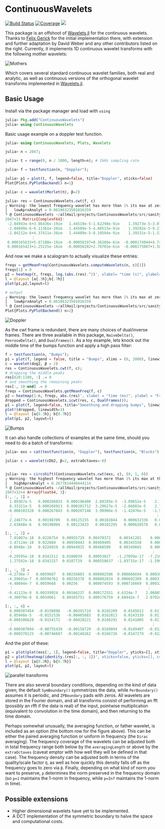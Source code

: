 # ContinuousWavelets

[![Build Status](https://travis-ci.com/dsweber2/ContinuousWavelets.jl.svg?branch=master)](https://travis-ci.com/dsweber2/ContinuousWavelets.jl)
[![Coverage](https://codecov.io/gh/dsweber2/ContinuousWavelets.jl/branch/master/graph/badge.svg)](https://codecov.io/gh/dsweber2/ContinuousWavelets.jl)
[![](https://img.shields.io/badge/docs-dev-blue.svg)](https://dsweber2.github.io/ContinuousWavelets.jl/dev/)

This package is an offshoot of [Wavelets.jl](https://github.com/JuliaDSP/Wavelets.jl) for the continuous wavelets.
Thanks to [Felix Gerick](https://github.com/fgerick) for the initial implementation there, with extension and further adaptation by David Weber and any other contributors listed on the right.
Currently, it implements 1D continuous wavelet transforms with the following mother wavelets:

![Mothers](docs/mothers.svg)

Which covers several standard continuous wavelet families, both real and analytic, as well as continuous versions of the orthogonal wavelet transforms implemented in [Wavelets.jl](https://github.com/JuliaDSP/Wavelets.jl).

## Basic Usage

Install via the package manager and load with `using`

```julia
julia> Pkg.add("ContinuousWavelets")
julia> using ContinuousWavelets
```

Basic usage example on a doppler test function.

```julia
julia> using ContinuousWavelets, Plots, Wavelets

julia> n = 2047;

julia> t = range(0, n / 1000, length=n); # 1kHz sampling rate

julia> f = testfunction(n, "Doppler");

julia> p1 = plot(t, f, legend=false, title="Doppler", xticks=false)
Plot{Plots.PyPlotBackend() n=1}

julia> c = wavelet(Morlet(π), β=2)

julia> res = ContinuousWavelets.cwt(f, c)
┌ Warning: the lowest frequency wavelet has more than 1% its max at zero, so it may not be analytic. Think carefully
│   lowAprxAnalyt = 0.06186323501016359
└ @ ContinuousWavelets ~/allHail/projects/ContinuousWavelets/src/sanityChecks.jl:6
2047×31 Matrix{ComplexF64}:
 -2.84943e-6+3.86436e-19im   1.44519e-5-1.62298e-9im    1.39273e-5-3.07331e-8im    1.08277e-5-5.36965e-8im   7.74125e-6-8.67067e-8im  …    9.29111e-5+9.88368e-5im    0.000123188+0.000115321im   0.000125192+0.000112017im   0.000109884+9.67013e-5im
 -2.84699e-6-6.11361e-20im   1.44509e-5-4.88515e-9im    1.39292e-5-9.21574e-8im    1.08334e-5-1.6091e-7im    7.75377e-6-2.59599e-7im     -0.000113733+0.000116674im  -0.000110639+0.000149352im   -9.89185e-5+0.000149589im   -8.24222e-5+0.000130545im
 -2.84212e-6+4.37411e-20im   1.44489e-5-8.19594e-9im    1.39331e-5-1.53456e-7im    1.08446e-5-2.67585e-7im    7.7787e-6-4.30934e-7im     -0.000167268-0.000109989im  -0.000189571-8.93572e-5im   -0.000180219-7.17018e-5im   -0.000153333-5.64666e-5im
            ⋮                                                                                                                         ⋱                                                                                                  ⋮
 0.000165633+5.67188e-19im  -0.00058197+8.36266e-6im  -0.000174944+4.74775e-6im  -0.000102926+3.76705e-6im  -6.69025e-5+3.10797e-6im  …   -2.52619e-6+6.30254e-8im    -2.50166e-6+3.43068e-8im    -2.48306e-6+6.63823e-9im    -2.46986e-6-1.96881e-8im
 0.000165423+1.25225e-18im  -0.00058202+2.78765e-6im  -0.000175007+1.58289e-6im  -0.000102997+1.2562e-6im   -6.69813e-5+1.03676e-6im      -2.70744e-6+6.32005e-8im    -2.67909e-6+5.74545e-8im    -2.65444e-6+5.18306e-8im    -2.63276e-6+4.61939e-8im


```

And now we make a scalogram to actually visualize these entries:

```julia
freqs = getMeanFreq(ContinuousWavelets.computeWavelets(n, c)[1])
freqs[1] = 0
p2 = heatmap(t, freqs, log.(abs.(res).^2)', xlabel= "time (s)", ylabel="frequency (Hz)", colorbar=false, c=cgrad(:viridis, scale=:log10))
l = @layout [a{.3h};b{.7h}]
plot(p1,p2,layout=l)

# output
┌ Warning: the lowest frequency wavelet has more than 1% its max at zero, so it may not be analytic. Think carefully
│   lowAprxAnalyt = 0.06186323501016359
└ @ ContinuousWavelets ~/allHail/projects/ContinuousWavelets/src/sanityChecks.jl:6
Plot{Plots.PyPlotBackend() n=2}
```

![Doppler](/docs/doppler.svg)

As the cwt frame is redundant, there are many choices of dual/inverse frames. There are three available in this package, `NaiveDelta()`, `PenroseDelta()`, and `DualFrames()`. As a toy example, lets knock out the middle time of the bumps function and apply a high pass filter:

```julia
f = testfunction(n, "Bumps");
p1 = plot(f, legend = false, title = "Bumps", xlims = (0, 2000), linewidth = 2)
c = wavelet(dog2, β = 2)
res = ContinuousWavelets.cwt(f, c);
# dropping the middle peaks
res[620:1100, :] .= 0
# and smoothing the remaining peaks
res[:, 10:end] .= 0
freqs = ContinuousWavelets.getMeanFreq(f, c)
p2 = heatmap(1:n, freqs, abs.(res)', xlabel = "time (ms)", ylabel = "Frequency (Hz)", colorbar = false, c = :viridis)
dropped = ContinuousWavelets.icwt(res, c, DualFrames());
p1 = plot(f, legend=false, title="Smoothing and dropping bumps", linewidth=2)
plot!(dropped, linewidth=3)
l = @layout [a{0.3h}; b{0.7h}]
plot(p1, p2, layout=l)
```

![Bumps](/docs/bumps.svg)

It can also handle collections of examples at the same time, should you need to do a batch of transforms:

```julia
julia> exs = cat(testfunction(n, "Doppler"), testfunction(n, "Blocks"), testfunction(n, "Bumps"), testfunction(n, "HeaviSine"), dims=2);

julia> c = wavelet(cDb2, β=2, extraOctaves=-0)


julia> res = circshift(ContinuousWavelets.cwt(exs, c), (0, 1, 0))
┌ Warning: the highest frequency wavelet has more than 1% its max at the end, so it may not be analytic. Think carefully
│   highAprxAnalyt = 0.2677814440444114
└ @ ContinuousWavelets ~/allHail/projects/ContinuousWavelets/src/sanityChecks.jl:10
2047×32×4 Array{Float64, 3}:
[:, :, 1] =
  1.89367e-5   0.000266033  0.000196408  2.69195e-5  -3.89652e-5    2.16388e-5    5.12054e-6    1.28445e-5    8.80563e-6   -3.03165e-6   …   4.1931e-5   2.56883e-5   1.11543e-5   0.0001302     0.00014971    0.000121129   9.23682e-5    4.6727e-5    2.99983e-6
  8.33321e-5   0.000266913  0.000201712  3.29627e-5  -2.66883e-5    2.77846e-6   -2.97633e-6    6.21157e-6   -9.71867e-6    2.7643e-7        3.11254e-5  2.81226e-5  -5.40579e-5  -6.86444e-6   -2.60132e-5   -1.90633e-5    3.35839e-7    1.56557e-5  -4.46419e-5
 -0.000103328  0.000267843  0.000207148  3.99906e-5  -1.42476e-5   -1.55926e-5   -9.1685e-6    -5.02878e-6   -2.4248e-5     6.1358e-7       -2.52349e-5  2.2203e-6   -7.19233e-5  -0.000134247  -0.000185149  -0.000169306  -0.000138073  -8.95268e-5  -0.000218151
  ⋮                                                                 ⋮                                                                    ⋱                            ⋮                                                                    ⋮
  2.24677e-6   0.00198709   0.00125155   0.00102844   0.000632336   0.00042174    0.000299062   0.000220383   0.00016631    0.000129339  …   1.08142e-5  8.93458e-6   8.10775e-6   6.74075e-6    6.35971e-6    5.66737e-6    4.55137e-6    4.24042e-6   3.80685e-6
  2.63848e-6   0.00198004   0.00123433   0.00102295   0.000628578   0.000418633   0.000296445   0.000218098   0.000164224   0.000127503      1.0134e-5   8.58386e-6   7.46987e-6   6.67256e-6    6.22906e-6    5.49586e-6    4.58582e-6    4.3791e-6    3.47575e-6

[:, :, 2] =
  7.81007e-18  0.0226754  0.00955729  0.00470372    0.00341201    0.000485718   1.73557e-18   5.20671e-18   4.33893e-18   2.38641e-18  …  -5.20671e-18   4.33893e-19   7.59312e-19  -8.67785e-19   1.08473e-18   3.57962e-18   9.32869e-18   3.03725e-18   3.68809e-18
 -3.47114e-18  0.022684   0.00950443  0.00469405    0.00345558    0.000533245   6.94228e-18   3.03725e-18   5.64061e-18   3.47114e-18     -4.33893e-18   1.73557e-18   1.95252e-18  -5.20671e-18  -3.47114e-18  -8.67785e-19   1.73557e-18  -1.73557e-18  -3.47114e-18
 -8.8948e-18   0.0226929  0.00944925  0.00468509    0.00349665    0.000582678   6.94228e-18   3.47114e-18   1.08473e-18   4.12198e-18     -6.94228e-18  -1.30168e-18   0.0          -3.03725e-18  -6.0745e-18   -4.33893e-18  -8.67785e-19  -9.11175e-18  -5.64061e-18
  ⋮                                                               ⋮                                                                    ⋱                               ⋮                                                                     ⋮
 -9.29595e-18  0.0341512  0.0108039   0.00053027   -1.27059e-17  -7.21065e-18  -2.17579e-18   5.42487e-18  -9.88076e-19  -1.09409e-18  …  -8.53177e-18  -3.62855e-18   9.53663e-20  -8.4483e-18   -7.06202e-18   8.83625e-19  -6.65106e-18  -3.40533e-18  -3.84208e-19
  1.27592e-18  0.0342157  0.0107729   0.000558637  -1.03715e-17  -1.59047e-17  -9.65462e-18  -2.48686e-18  -1.40747e-17  -5.22908e-18     -7.73537e-18  -3.79705e-18  -7.07248e-19  -6.8393e-18   -4.79875e-18   4.50903e-18  -1.1533e-18    4.21959e-18  -1.7043e-18

[:, :, 3] =
 -4.2736e-7   0.0059687   0.00256803  0.000892506  0.000666694  0.000301147  3.82829e-6  1.29851e-6  7.66955e-7  5.35497e-7  4.00142e-7  …  1.45139e-7  4.99075e-8  -9.20612e-8  3.04066e-8  -5.9781e-8   3.97814e-8  2.49033e-8  -3.38814e-8  4.47839e-8  1.86209e-8
 -4.39691e-7  0.00596762  0.00256378  0.000882834  0.000692389  0.000312787  4.02419e-6  1.31943e-6  7.6816e-7   5.30798e-7  3.92621e-7     1.3408e-7   3.7697e-8   -1.04444e-7  1.79019e-8  -7.12126e-8  2.76986e-8  1.21816e-8  -4.59854e-8  3.30771e-8  7.78201e-9
 -4.48084e-7  0.0059668   0.00256     0.000874593  0.000716669  0.000323261  4.23849e-6  1.34165e-6  7.69483e-7  5.25794e-7  3.84726e-7     1.21818e-7  2.59215e-8  -1.17043e-7  6.64397e-9  -8.31209e-8  1.61823e-8  7.4973e-10  -5.67431e-8  2.24685e-8  2.3172e-9
  ⋮                                                             ⋮                                                            ⋮           ⋱                                       ⋮                                                             ⋮
 -9.41123e-8  0.00339924  0.00166237  0.000172551  4.6324e-7    2.06885e-7   1.30403e-7  9.37244e-8  7.13242e-8  5.72789e-8  4.64663e-8  …  2.75449e-8  9.14308e-9  -2.21837e-8  6.00635e-9  -1.51657e-8  6.92345e-9  4.12867e-9  -8.75924e-9  8.01012e-9  4.78652e-9
 -9.36079e-8  0.0034061   0.00165751  0.000176759  4.68442e-7   2.0702e-7    1.29717e-7  9.27845e-8  7.02495e-8  5.62041e-8  4.52732e-8     2.71106e-8  8.2408e-9   -2.26158e-8  5.13317e-9  -1.52526e-8  6.79732e-9  3.9998e-9   -8.6509e-9   8.3188e-9   4.24252e-9

[:, :, 4] =
  0.000307454  -0.0150898   -0.00391724   0.0165289   0.0145612   0.0118882   0.00985582   0.00821569   0.00683073   0.00584833   0.0048567   …   0.00089222    0.000831253   0.000668075   0.000726803   0.00068323    0.000601507   0.000528795   0.000541871   0.000301757
  6.05948e-5   -0.0152536   -0.00405883   0.0162813   0.0143339   0.0116653   0.00964044   0.00800401   0.00661635   0.0056378    0.00463584      0.000646217   0.000582768   0.00041716    0.000497081   0.000440889   0.000347251   0.000286288   0.000307363   8.45503e-5
 -0.000106628  -0.0154172   -0.00420221   0.0160291   0.0141005   0.0114356   0.00941668   0.00778225   0.00639145   0.00541437   0.00440314      0.000408634   0.000329995   0.000191004   0.000257843   0.000209694   0.000118658   7.07121e-5    9.46531e-5   -2.5274e-5
  ⋮                                                               ⋮                                                               ⋮           ⋱                               ⋮                                                                     ⋮
 -0.000307094  -0.00755439  -0.00156729  -0.0169094  -0.0149407  -0.0122776  -0.0102333   -0.00858549  -0.00720571  -0.00620711  -0.00524102  …  -0.00123448   -0.0010473    -0.00101092   -0.000863868  -0.000856275  -0.000783526  -0.000647484  -0.000619672  -0.000594673
 -0.000378125  -0.00746687  -0.00146262  -0.0166726  -0.0147279  -0.0120716  -0.0100403   -0.008401    -0.0070218   -0.00603457  -0.0050571      -0.001105     -0.000985156  -0.000885942  -0.000850915  -0.000838149  -0.000765417  -0.000662793  -0.000663838  -0.00051676
```

And the plot of these:

```julia
p1 = plot(plot(exs[:, 1], legend=false, title="Doppler", yticks=[], xticks=[], linewidth=2), plot(exs[:, 2], legend=false, title="Blocks", yticks=[], xticks=[], linewidth=2), plot(exs[:, 3], legend=false, title="Bumps", yticks=[], xticks=[], linewidth=2), plot(exs[:, 4], legend=false, title="HeaviSine", yticks=[], xticks=[], linewidth=2), layout=(1, 4))
p2 = plot(heatmap(identity.(res[:, :, 1])', xticks=false, yticks=[], c=:viridis, colorbar=false), heatmap(identity.(res[:, :, 2])', xticks=false, yticks=[], c=:viridis, colorbar=false), heatmap(identity.(res[:, :, 3])', xticks=false, yticks=[], c=:viridis, colorbar=false), heatmap(identity.(res[:, :, 4])', xticks=false, yticks=[], c=:viridis, colorbar=false), layout=(1, 4))
l = @layout [a{0.3h}; b{0.7h}]
plot(p1, p2, layout=l)
```

![parallel transforms](/docs/multiEx.svg)

There are also several boundary conditions, depending on the kind of data given; the default `SymBoundary()` symmetrizes the data, while `PerBoundary()` assumes it is periodic, and `ZPBoundary` pads with zeros.
All wavelets are stored in the Fourier domain, and all transforms consist of performing an fft (possibly an rfft if the data is real) of the input, pointwise multiplication (equivalent to convolution in the time domain), and then returning to the time domain.

Perhaps somewhat unusually, the averaging function, or father wavelet, is included as an option (the bottom row for the figure above). This can be either the paired averaging function or uniform in frequency (the `Dirac` averaging). The frequency coverage of the wavelets can be adjusted both in total frequency range both below by the `averagingLength` or above by the `extraOctaves` (caveat emptor with how well they will be defined in that case). The frequency density can be adjusted both in terms of the quality/scale factor `Q`, as well as how quickly this density falls off as the frequency goes to zero via `β`. Finally, depending on what kind of norm you want to preserve, `p` determines the norm preserved in the frequency domain (so `p=1` maintains the 1-norm in frequency, while `p=Inf` maintains the 1-norm in time).

## Possible extensions

- Higher dimensional wavelets have yet to be implemented.
- A DCT implementation of the symmetric boundary to halve the space and computational costs.
